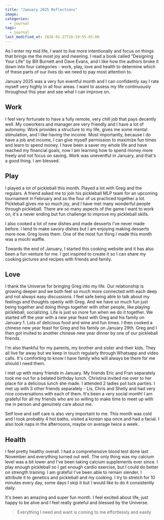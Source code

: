 ```yaml
---
title: "January 2025 Reflections"
image: 
categories:
  - journal
tags:
  - journal
last_modified_at: 2026-01-27T16:19:55-05:00
---
```



As I enter my mid life, I want to live more intentionally and focus on things that brings me the most joy and meaning. I read a book called "Designing Your Life" by Bill Burnett and Dave Evans, and I like how the authors broke it down into four categories - work, play, love and health to determine which of these parts of our lives do we need to pay most attention to.


January 2025 was a very fun eventful month and I can confidently say I rate myself very highly in all four areas. I want to assess my life continuously throughout this year and see what I can improve on.


## Work
I feel very fortunate to have a fully remote, very chill job that pays decently well. My coworkers and manager are very friendly and I have a lot of autonomy. Work provides a structure to my life, gives me some mental stimulation, and I like having the income. Most importantly, because I do have a job and income, I can give myself permission to maximize fun times and learn to spend money. I have been a saver my whole life and have reached my financial goals, now I am learning how to spend money more freely and not focus on saving.
Work was uneventful in January, and that's a good thing. I am blessed.

## Play 
I played a lot of pickleball this month. Played a lot with Greg and the regulars. A friend asked me to join his pickleball MLP team for an upcoming tournament in February and so the four of us practiced together a lot. Pickleball gives me so much joy, and I have met many wonderful people through pickleball. There are so many aspects of the game I want to work on, it's a never ending but fun challenge to improve my pickleball skills.

I also cooked a lot of new dishes and made desserts I've never made before. I tend to make savory dishes but I am enjoying making desserts more now. Greg loves them. One of the most fun thing I made this month was a mochi waffle. 

Towards the end of January, I started this cooking website and it has also been a fun venture for me. I got inspired to create it so I can share my cooking pictures and recipes with friends and family. 

## Love
I thank the Universe for bringing Greg into my life. Our relationship is growing deeper and we both feel so much more connected with each deep and not always easy discussions. I feel safe being able to talk about my feelings and thoughts openly with Greg. And we have so much fun just being together and doing things together with other people, like playing pickleball, socializing. Life is just so more fun when we do it together.
We started off the year with a new year feast with Greg and his family on January 1. Lots of delicious food and wine and fun times. I then cooked a chinese new year feast for Greg and his family on January 29th. Greg and I then got invited to another chinese new year dinner by one of our pickleball friends.

I'm also thankful for my parents, my brother and sister and their kids. They all live far away but we keep in touch regularly through Whatsapp and video calls. It's comforting to know I have family who will always be there for me should I need them.

I met up with many friends in January. My friends Eric and Fran separately took me out for a belated birthday lunch. Christina invited me over to her place for a delicious lunch she made. I attended 2 ladies pot luck parties. I met up with 3 other friends separately - Lis, Chris and Shelly and had very nice conversations with each of them. It's been a very social month! 
I am grateful for all my friends who are so willing to make time to meet up with me in person and genuinely care about me.

Self love and self care is also very important to me. This month was cold and I took probably 4 hot baths, visited a korean spa once and had a facial. I also took naps in the afternoons, maybe on average twice a week.

## Health
I feel pretty healthy overall. I had a comprehensive blood test done last November and everything turned out well. The only thing was my calcium level was a bit lower and I've been taking calcium supplements ever since. I play enough pickleball so I get enough cardio exercise, but I could do better on strength training. 
I am grateful I've been able to remain slender, I attribute it to genetics and pickleball and my cooking. 
I try to stretch for 10 minutes every day, some days I skip it but I would like to do it consistently daily.


It's been an amazing and super fun month. I feel excited about life, just happy to be alive and I feel really grateful and blessed by the Universe.


> Everything I need and want is coming to me effortlessly and easily